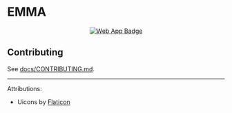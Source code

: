 # EMMA

<p align="center">
  <a href="https://openems.opencleanenergy.org/app">
    <img
      src="https://raw.githubusercontent.com/OpenCleanEnergy/emma/main/app/assets/web-app/web-app-badge.webp"
      alt="Web App Badge" >
  </a>
</p>

## Contributing

See [docs/CONTRIBUTING.md](docs/CONTRIBUTING.md).

---

Attributions:

- Uicons by [Flaticon](https://www.flaticon.com/uicons)
